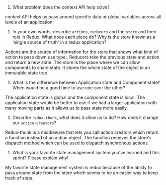 1. What problem does the context API help solve?

context API helps us pass around specific data or global variables across all levels of an application

1. In your own words, describe `actions`, `reducers` and the `store` and their role in Redux. What does each piece do? Why is the store known as a 'single source of truth' in a redux application?

Actions are the source of information for the store that shows what kind of action to pass down use type:. Reducers take the previous state and action and return a new state. The store is the place where we can allow components to share state. It stores the whole state of the object in an immutable state tree.

1. What is the difference between Application state and Component state? When would be a good time to use one over the other?

The application state is global and the component state is local. The application state would be better to use if we had a larger application with many moving parts as it allows us to pass state more easily.

1. Describe `redux-thunk`, what does it allow us to do? How does it change our `action-creators`?

Redux-thunk is a middleware that lets you call action creators which return a function instead of an action object. The function receives the store's dispatch method which can be used to dispatch synchronous actions.

1. What is your favorite state management system you've learned and this sprint? Please explain why!

My favorite state management system is redux because of the ability to pass around state from the store which seems to be an easier way to keep track of state.
